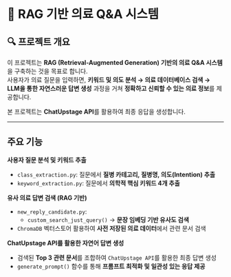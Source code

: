 # 🏥 RAG 기반 의료 Q&A 시스템 

## 🔍 프로젝트 개요
이 프로젝트는 **RAG (Retrieval-Augmented Generation) 기반의 의료 Q&A 시스템**을 구축하는 것을 목표로 합니다.  
사용자가 의료 질문을 입력하면, **키워드 및 의도 분석 → 의료 데이터베이스 검색 → LLM을 통한 자연스러운 답변 생성** 과정을 거쳐 **정확하고 신뢰할 수 있는 의료 정보**를 제공합니다.  

본 프로젝트는 **ChatUpstage API**를 활용하여 최종 응답을 생성합니다.

---
## 주요 기능

**사용자 질문 분석 및 키워드 추출**  
- `class_extraction.py`: 질문에서 **질병 카테고리, 질병명, 의도(Intention) 추출**  
- `keyword_extraction.py`: 질문에서 **의학적 핵심 키워드 4개 추출**  

**유사 의료 답변 검색 (RAG 기반)**  
- `new_reply_candidate.py`:  
  - `custom_search_just_query()` → **문장 임베딩 기반 유사도 검색**
- `ChromaDB` 벡터스토어 활용하여 **사전 저장된 의료 데이터**에서 관련 문서 검색  

**ChatUpstage API를 활용한 자연어 답변 생성**  
- 검색된 **Top 3 관련 문서**를 조합하여 `ChatUpstage API`를 활용한 최종 답변 생성  
- `generate_prompt()` 함수를 통해 **프롬프트 최적화 및 일관성 있는 응답 제공**  
